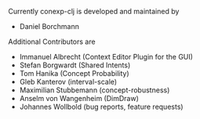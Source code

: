 Currently conexp-clj is developed and maintained by

* Daniel Borchmann

Additional Contributors are

* Immanuel Albrecht (Context Editor Plugin for the GUI)
* Stefan Borgwardt  (Shared Intents)
* Tom Hanika        (Concept Probability)
* Gleb Kanterov     (interval-scale)
* Maximilian Stubbemann (concept-robustness)
* Anselm von Wangenheim (DimDraw)
* Johannes Wollbold (bug reports, feature requests)
